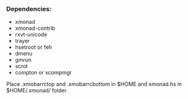 ### Dependencies:

* xmonad
* xmonad-contrib
* rxvt-unicode
* trayer
* hsetroot or feh
* dmenu
* gmrun
* scrot
* compton or xcompmgr

Place .xmobarrctop and .xmobarrcbottom in $HOME and xmonad.hs in $HOME/.xmonad/
folder.
